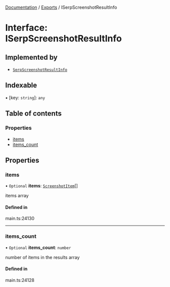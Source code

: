 [Documentation](../README.md) / [Exports](../modules.md) / ISerpScreenshotResultInfo

# Interface: ISerpScreenshotResultInfo

## Implemented by

- [`SerpScreenshotResultInfo`](../classes/SerpScreenshotResultInfo.md)

## Indexable

▪ [key: `string`]: `any`

## Table of contents

### Properties

- [items](ISerpScreenshotResultInfo.md#items)
- [items\_count](ISerpScreenshotResultInfo.md#items_count)

## Properties

### items

• `Optional` **items**: [`ScreenshotItem`](../classes/ScreenshotItem.md)[]

items array

#### Defined in

main.ts:24130

___

### items\_count

• `Optional` **items\_count**: `number`

number of items in the results array

#### Defined in

main.ts:24128

